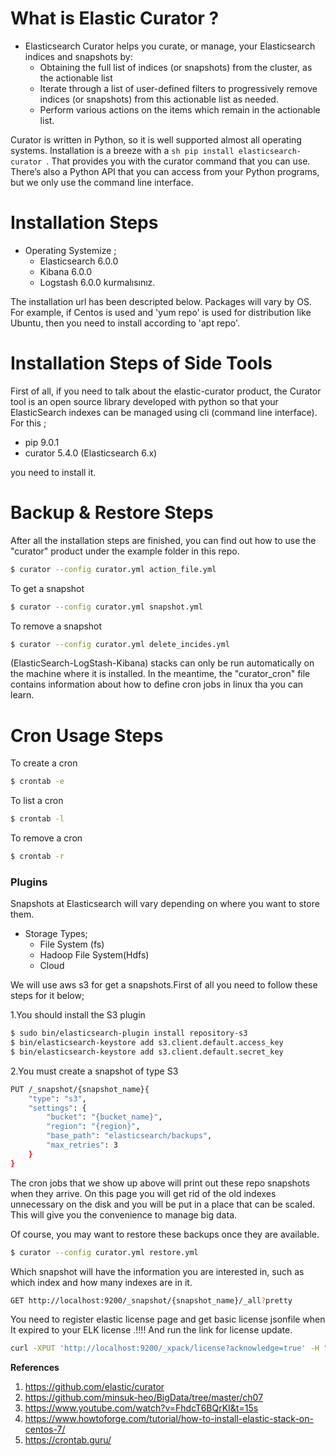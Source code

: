 
# What is Elastic Curator ?

- Elasticsearch Curator helps you curate, or manage, your Elasticsearch indices and snapshots by:
  - Obtaining the full list of indices (or snapshots) from the cluster, as the actionable list
  - Iterate through a list of user-defined filters to progressively remove indices (or snapshots) from this actionable list as needed.
  - Perform various actions on the items which remain in the actionable list.

Curator is written in Python, so it is well supported almost all operating systems. Installation is a breeze with a ```sh pip install elasticsearch-curator ```. That provides you with the curator command that you can use. There’s also a Python API that you can access from your Python programs, but we only use the command line interface.

# Installation Steps
  - Operating Systemize ;
     - Elasticsearch 6.0.0
     - Kibana 6.0.0
     - Logstash 6.0.0  kurmalısınız. 

The installation url has been descripted below. Packages will vary by OS. For example, if Centos is used and 'yum repo' is used for distribution like Ubuntu, then you need to install according to 'apt repo'.

# Installation Steps of Side Tools
  First of all, if you need to talk about the elastic-curator product, the Curator tool is an open source library developed with python so that your ElasticSearch indexes can be managed using cli (command line interface). For this ;

  - pip 9.0.1 
  - curator 5.4.0 (Elasticsearch 6.x)
  
you need to install it.

# Backup & Restore Steps

After all the installation steps are finished, you can find out how to use the "curator" product under the example folder in this repo.

```sh
$ curator --config curator.yml action_file.yml
```
To get a snapshot
```sh
$ curator --config curator.yml snapshot.yml
```
To remove a snapshot
```sh
$ curator --config curator.yml delete_incides.yml
```

(ElasticSearch-LogStash-Kibana) stacks can only be run automatically on the machine where it is installed. In the meantime, the "curator_cron" file contains information about how to define cron jobs in linux tha you can learn.

# Cron Usage Steps

To create a cron
```sh
$ crontab -e 
```

To list a cron
```sh
$ crontab -l
```

To remove a cron
```sh
$ crontab -r
```

### Plugins
Snapshots at Elasticsearch will vary depending on where you want to store them.

- Storage Types;
     -  File System (fs)
     -  Hadoop File System(Hdfs)
     -  Cloud 

We will use aws s3 for get a snapshots.First of all you need to follow these steps for it below;

1.You should install the S3 plugin

```sh
$ sudo bin/elasticsearch-plugin install repository-s3
$ bin/elasticsearch-keystore add s3.client.default.access_key
$ bin/elasticsearch-keystore add s3.client.default.secret_key
```

2.You must create a snapshot of type S3

```sh
PUT /_snapshot/{snapshot_name}{
    "type": "s3",
    "settings": {
        "bucket": "{bucket_name}",
        "region": "{region}",
        "base_path": "elasticsearch/backups",
        "max_retries": 3
    }
}
```


The cron jobs that we show up above will print out these repo snapshots when they arrive. On this page you will get rid of the old indexes unnecessary on the disk and you will be put in a place that can be scaled. This will give you the convenience to manage big data.

Of course, you may want to restore these backups once they are available.

```sh
$ curator --config curator.yml restore.yml
```

Which snapshot will have the information you are interested in, such as which index and how many indexes are in it.

```sh
GET http://localhost:9200/_snapshot/{snapshot_name}/_all?pretty 
```

You need to register elastic license page and get basic license jsonfile when It expired to your ELK license .!!!! And run the link for license update.

```sh
curl -XPUT 'http://localhost:9200/_xpack/license?acknowledge=true' -H "Content-Type: application/json" -d @license.json
```

**References**
1. https://github.com/elastic/curator
2. https://github.com/minsuk-heo/BigData/tree/master/ch07
3. https://www.youtube.com/watch?v=FhdcT6BQrKI&t=15s
4. https://www.howtoforge.com/tutorial/how-to-install-elastic-stack-on-centos-7/
5. https://crontab.guru/
